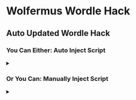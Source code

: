 # Wolfermus Wordle Hack

## Auto Updated Wordle Hack


### You Can Either: Auto Inject Script
<details><summary></summary>
<p>

#### Step 1: Install a user script manager
<details><summary>Desktop</summary>
<p>

##### Known compatibles: 
- Opera/Opera GX: [Tampermonkey](https://addons.opera.com/en-gb/extensions/details/tampermonkey-beta/) or [Violentmonkey](https://violentmonkey.github.io/get-it/) (Follow **Note** About **Opera users**)
- Firefox: [Tampermonkey](https://addons.mozilla.org/en-GB/firefox/addon/tampermonkey/) or [Violentmonkey](https://addons.mozilla.org/en-GB/firefox/addon/violentmonkey/)
- Chrome: [Tampermonkey](https://chrome.google.com/webstore/detail/tampermonkey/dhdgffkkebhmkfjojejmpbldmpobfkfo) or [Violentmonkey](https://chrome.google.com/webstore/detail/violentmonkey/jinjaccalgkegednnccohejagnlnfdag)
- AdGuard: [Comes Installed With A User Script Manager](https://adguard.com/en/adguard-windows/overview.html) (Yes you need the **for windows** not the extension)

##### Unknown compatibles: 
- Firefox: [Greasemonkey](https://addons.mozilla.org/en-GB/firefox/addon/greasemonkey/)
- Safari: [Tampermonkey](https://www.tampermonkey.net/?browser=safari) or [Userscripts](https://apps.apple.com/app/userscripts/id1463298887)
- Microsoft Edge: [Tampermonkey](https://microsoftedge.microsoft.com/addons/detail/tampermonkey/iikmkjmpaadaobahmlepeloendndfphd)
- Maxthon: [Violentmonkey](https://extension.maxthon.com/detail/index.php?view_id=1680)
	
</p>
</details>
	
<details><summary>Android</summary>
<p>

##### Known compatibles: 
- Kiwi: [Tampermonkey](https://chrome.google.com/webstore/detail/tampermonkey/dhdgffkkebhmkfjojejmpbldmpobfkfo) or [Violentmonkey](https://chrome.google.com/webstore/detail/violentmonkey/jinjaccalgkegednnccohejagnlnfdag)
- XBrowser: [Comes Installed With A User Script Manager](https://play.google.com/store/apps/details?id=com.xbrowser.play)

##### Unknown compatibles: 
- AdGuard: [Comes Installed With A User Script Manager](https://adguard.com/en/adguard-android/overview.html) (Altho to use the User Script Manager you need the pro version of the app which either you can pay for or get a limited time trial)
- Firefox: [Greasemonkey](https://addons.mozilla.org/en-GB/firefox/addon/greasemonkey/), [Tampermonkey](https://addons.mozilla.org/en-GB/firefox/addon/tampermonkey/) or [Violentmonkey](https://addons.mozilla.org/en-GB/firefox/addon/violentmonkey/)
	
</p>
</details>
	
<details><summary>iOS</summary>
<p>

##### Known compatibles: 

##### Unknown compatibles: 
- Safari: [Tampermonkey](https://www.tampermonkey.net/?browser=safari) or [Userscripts](https://apps.apple.com/app/userscripts/id1463298887)
- AdGuard: [Comes Installed With A User Script Manager](https://adguard.com/en/adguard-ios/overview.html) (Altho to use the User Script Manager you need the pro version of the app which either you can pay for or get a limited time trial)
- Firefox: [Greasemonkey](https://addons.mozilla.org/en-GB/firefox/addon/greasemonkey/), [Tampermonkey](https://addons.mozilla.org/en-GB/firefox/addon/tampermonkey/) or [Violentmonkey](https://addons.mozilla.org/en-GB/firefox/addon/violentmonkey/)
	
</p>
</details>
	
<br>
	
#### Step 2: Goto the user script	
[Wolfermus Wordle Hack Insta Auto Update](Wolfermus%20-%20wordle%20wordlecup.io%20autoupdate%20insta.user.js)

<br>
	
#### Step 3: Install the user script
Click the button **Raw** located top right of where th code is located.
<details><summary>Show Image</summary>
<p>

![image](https://user-images.githubusercontent.com/32810568/162675012-3a1b51a4-5403-449f-aa6d-f4700f241541.png)

</p>
</details>
	
<br>
	
#### Step 4: Click install user script
(If you are using **XBrowser Android App** you need to **copy the link** of the page then press the **button** at the **bottom middle** of the app,
then press the **gear** on the bottom left, click **browser scripts**, click **new script**, click **import script from url**, paste url into the box then press **OK**.)
	
(If you are using the **AdGuard Windows App** you need to **copy the link** of the page you can do this by **right clicking** the **Raw** button in the last step and pressing **Copy Link Address** or by **copying the url** from the url box, then goto the **AdGuard Windows App**, goto **Settings**, then goto **Extensions**, make sure its enabled,
then click **Add Extension**, paste the url link into the box, then click **Install**)
<details><summary>Show Images</summary>
<p>

![image](https://user-images.githubusercontent.com/32810568/162675426-0863863f-8a87-4af3-a4c5-f07defedf203.png)
![image](https://user-images.githubusercontent.com/32810568/162675605-89500e66-b90d-47fa-be30-2d1b796289ee.png)

</p>
</details>
	
</p>
</details>

### Or You Can: Manually Inject Script
<details><summary></summary>
<p>
	
Copy and paste:
```
let branch = "main";
(async function(){
	let autoUpdate = await (await fetch(`https://raw.githubusercontent.com/Wolfermus/Wolfermus-Website-Hacks/${branch}/wordle/Wolfermus%20-%20wordle%20wordlecup.io%20autoupdate.js`)).text();
	await eval(autoUpdate);
})();
```
Into your browser console by pressing `CTRL+SHIFT+J`


## Development Purposes
<details><summary></summary>
<p>
	
Copy and paste:
```
var interact = {};
var allWords = {};
var commonWords = {};
var inValidWords = [];

var debugMode = false;
var autoMode = false;

var wordlecupActive = true;
var gameStatus = 0;
var bypassGameStatus = false;
var currentRow = 0;
var oldRow = 0
var rowLength = null;
var gameData = {
    lettersCorrect: {},
    lettersElsewhere: {},
    lettersAbsent: [],
    words: []
}

var alertBox = null;

var sortedDuplicatedLetters = [];
var commonSortedDuplicatedLetters = [];
var commonLeastDuplicatedLetters = null;
var leastDuplicatedLetters = null;
var combinedLeastDuplicatedLetters = null;

var response = null;
var responseArray = null;

var inputWord = null;
var outputBox = null;

let branch = "dev";
(async function(interact, allWords, commonWords, inValidWords, debugMode, autoMode, wordlecupActive, gameStatus, bypassGameStatus, currentRow, oldRow, rowLength, gameData, alertBox, sortedDuplicatedLetters, commonSortedDuplicatedLetters, commonLeastDuplicatedLetters, leastDuplicatedLetters, combinedLeastDuplicatedLetters, response, responseArray, inputWord, outputBox){
    
	let autoUpdate = await (await fetch(`https://raw.githubusercontent.com/Wolfermus/Wolfermus-Website-Hacks/${branch}/wordle/Wolfermus%20-%20wordle%20wordlecup.io%20autoupdate.js`)).text();
	await eval(autoUpdate);
})(interact, allWords, commonWords, inValidWords, debugMode, autoMode, wordlecupActive, gameStatus, bypassGameStatus, currentRow, oldRow, rowLength, gameData, alertBox, sortedDuplicatedLetters, commonSortedDuplicatedLetters, commonLeastDuplicatedLetters, leastDuplicatedLetters, combinedLeastDuplicatedLetters, response, responseArray, inputWord, outputBox);
```
Into your browser console by pressing `CTRL+SHIFT+J`

</p>
</details>
	
</p>
</details>
